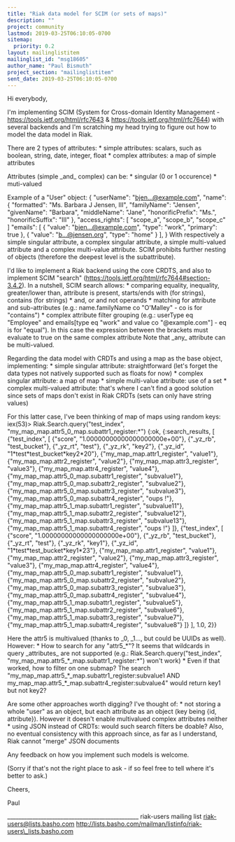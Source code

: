 ```yaml
---
title: "Riak data model for SCIM (or sets of maps)"
description: ""
project: community
lastmod: 2019-03-25T06:10:05-0700
sitemap:
  priority: 0.2
layout: mailinglistitem
mailinglist_id: "msg18605"
author_name: "Paul Bismuth"
project_section: "mailinglistitem"
sent_date: 2019-03-25T06:10:05-0700
---
```



Hi everybody,

I'm implementing SCIM (System for Cross-domain Identity Management -
https://tools.ietf.org/html/rfc7643 &
https://tools.ietf.org/html/rfc7644) with several backends and I'm
scratching my head trying to figure out how to model the data model in
Riak.

There are 2 types of attributes:
\* simple attributes: scalars, such as boolean, string, date, integer, float
\* complex attributes: a map of simple attributes

Attributes (simple \_and\_ complex) can be:
\* singular (0 or 1 occurence)
\* muti-valued

Example of a "User" object:
{
 "userName": "bjen...@example.com",
 "name": {
 "formatted": "Ms. Barbara J Jensen, III",
 "familyName": "Jensen",
 "givenName": "Barbara",
 "middleName": "Jane",
 "honorificPrefix": "Ms.",
 "honorificSuffix": "III"
 },
 "access\_rights": [
 "scope\_a",
 "scope\_b",
 "scope\_c"
 ]
 "emails": [
 {
 "value": "bjen...@example.com",
 "type": "work",
 "primary": true
 },
 {
 "value": "b...@jensen.org",
 "type": "home"
 }
 ],
}
With respectively a simple singular attribute, a complex singular
attribute, a simple multi-valued attribute and a complex multi-value
attribute. SCIM prohibits further nesting of objects (therefore the
deepest level is the subattribute).

I'd like to implement a Riak backend using the core CRDTS, and also to
implement SCIM "search"
(https://tools.ietf.org/html/rfc7644#section-3.4.2). In a nutshell,
SCIM search allows:
\* comparing equality, inequality, greater/lower than, attribute is
present, starts/ends with (for strings), contains (for strings)
\* and, or and not operands
\* matching for attribute and sub-attributes (e.g.: name.familyName co
"O'Malley" - co is for "contains")
\* complex attribute filter grouping (e.g.: userType eq "Employee" and
emails[type eq "work" and value co "@example.com"] - eq is for
"equal"). In this case the expression between the brackets must
evaluate to true on the same complex attribute
Note that \_any\_ attribute can be multi-valued.

Regarding the data model with CRDTs and using a map as the base
object, implementing:
\* simple singular attribute: straightforward (let's forget the data
types not natively supported such as floats for now)
\* complex singular attribute: a map of map
\* simple multi-value attribute: use of a set
\* complex multi-valued attribute: that's where I can't find a good
solution since sets of maps don't exist in Riak CRDTs (sets can only
have string values)

For this latter case, I've been thinking of map of maps using random keys:
iex(53)> Riak.Search.query("test\_index",
"my\_map\_map.attr5\_0\_map.subattr1\_register:\*")
{:ok,
 {:search\_results,
 [
 {"test\_index",
 [
 {"score", "1.00000000000000000000e+00"},
 {"\_yz\_rb", "test\_bucket"},
 {"\_yz\_rt", "test"},
 {"\_yz\_rk", "key2"},
 {"\_yz\_id", "1\*test\*test\_bucket\*key2\*20"},
 {"my\_map\_map.attr1\_register", "value1"},
 {"my\_map\_map.attr2\_register", "value2"},
 {"my\_map\_map.attr3\_register", "value3"},
 {"my\_map\_map.attr4\_register", "value4"},
 {"my\_map\_map.attr5\_0\_map.subattr1\_register", "subvalue1"},
 {"my\_map\_map.attr5\_0\_map.subattr2\_register", "subvalue2"},
 {"my\_map\_map.attr5\_0\_map.subattr3\_register", "subvalue3"},
 {"my\_map\_map.attr5\_0\_map.subattr4\_register", "oups !"},
 {"my\_map\_map.attr5\_1\_map.subattr1\_register", "subvalue11"},
 {"my\_map\_map.attr5\_1\_map.subattr2\_register", "subvalue12"},
 {"my\_map\_map.attr5\_1\_map.subattr3\_register", "subvalue13"},
 {"my\_map\_map.attr5\_1\_map.subattr4\_register", "oups !"}
 ]},
 {"test\_index",
 [
 {"score", "1.00000000000000000000e+00"},
 {"\_yz\_rb", "test\_bucket"},
 {"\_yz\_rt", "test"},
 {"\_yz\_rk", "key1"},
 {"\_yz\_id", "1\*test\*test\_bucket\*key1\*23"},
 {"my\_map\_map.attr1\_register", "value1"},
 {"my\_map\_map.attr2\_register", "value2"},
 {"my\_map\_map.attr3\_register", "value3"},
 {"my\_map\_map.attr4\_register", "value4"},
 {"my\_map\_map.attr5\_0\_map.subattr1\_register", "subvalue1"},
 {"my\_map\_map.attr5\_0\_map.subattr2\_register", "subvalue2"},
 {"my\_map\_map.attr5\_0\_map.subattr3\_register", "subvalue3"},
 {"my\_map\_map.attr5\_0\_map.subattr4\_register", "subvalue4"},
 {"my\_map\_map.attr5\_1\_map.subattr1\_register", "subvalue5"},
 {"my\_map\_map.attr5\_1\_map.subattr2\_register", "subvalue6"},
 {"my\_map\_map.attr5\_1\_map.subattr3\_register", "subvalue7"},
 {"my\_map\_map.attr5\_1\_map.subattr4\_register", "subvalue8"}
 ]}
 ], 1.0, 2}}

Here the attr5 is multivalued (thanks to \_0, \_1..., but could be UUIDs
as well). However:
\* How to search for any "attr5\_\*"? It seems that wildcards in query
\_attributes\_ are not supported (e.g.: Riak.Search.query("test\_index",
"my\_map\_map.attr5\_\*\_map.subattr1\_register:\*") won't work)
\* Even if that worked, how to filter on one submap? The search
"my\_map\_map.attr5\_\*\_map.subattr1\_register:subvalue1 AND
my\_map\_map.attr5\_\*\_map.subattr4\_register:subvalue4" would return key1
but not key2?

Are some other approaches worth digging? I've thought of:
\* not storing a whole "user" as an object, but each attribute as an
object (key being {id, attribute}). However it doesn't enable
multivalued complex attributes neither
\* using JSON instead of CRDTs: would such search filters be doable?
Also, no eventual consistency with this approach since, as far as I
understand, Riak cannot "merge" JSON documents

Any feedback on how you implement such models is welcome.

(Sorry if that's not the right place to ask - if so feel free to tell
where it's better to ask.)

Cheers,

Paul

\_\_\_\_\_\_\_\_\_\_\_\_\_\_\_\_\_\_\_\_\_\_\_\_\_\_\_\_\_\_\_\_\_\_\_\_\_\_\_\_\_\_\_\_\_\_\_
riak-users mailing list
riak-users@lists.basho.com
http://lists.basho.com/mailman/listinfo/riak-users\_lists.basho.com

